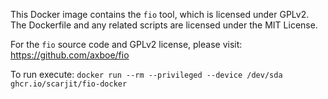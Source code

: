This Docker image contains the `fio` tool, which is licensed under GPLv2. The Dockerfile and any related scripts are licensed under the MIT License.

For the `fio` source code and GPLv2 license, please visit: https://github.com/axboe/fio


To run execute:
`docker run --rm --privileged --device /dev/sda ghcr.io/scarjit/fio-docker`
